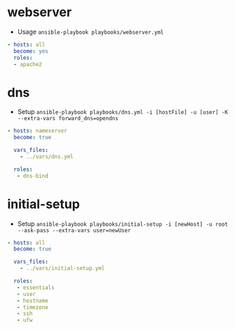 # webserver
* Usage
``` ansible-playbook playbooks/webserver.yml ```
```yaml
- hosts: all
  become: yes
  roles:
  - apache2
```

# dns
* Setup
```ansible-playbook playbooks/dns.yml -i [hostFile] -u [user] -K --extra-vars forward_dns=opendns ```
```yaml
- hosts: nameserver
  become: true

  vars_files:
    - ../vars/dns.yml

  roles:
   - dns-bind
```

# initial-setup
* Setup
``` ansible-playbook playbooks/initial-setup -i [newHost] -u root --ask-pass --extra-vars user=newUser  ```

```yaml
- hosts: all
  become: true

  vars_files:
    - ../vars/initial-setup.yml

  roles:
   - essentials
   - user
   - hostname
   - timezone
   - ssh
   - ufw
```
